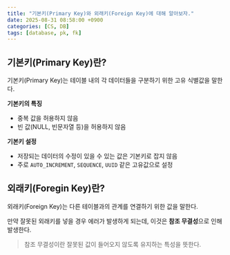```yaml
---
title: "기본키(Primary Key)와 외래키(Foreign Key)에 대해 알아보자."
date: 2025-08-31 08:58:00 +0900
categories: [CS, DB]
tags: [database, pk, fk]
---
```


## **기본키(Primary Key)란?**
기본키(Primary Key)는 테이블 내의 각 데이터들을 구분하기 위한 고유 식별값을 말한다.

**기본키의 특징**
- 중복 값을 허용하지 않음
- 빈 값(NULL, 빈문자열 등)을 허용하지 않음

**기본키 설정**
- 저장되는 데이터의 수정이 있을 수 있는 값은 기본키로 잡지 않음
- 주로 `AUTO_INCREMENT`, `SEQUENCE`, `UUID` 같은 고유값으로 설정

## **외래키(Foregin Key)란?**
외래키(Foreign Key)는 다른 테이블과의 관계를 연결하기 위한 값을 말한다.

만약 잘못된 외래키를 넣을 경우 에러가 발생하게 되는데, 이것은 **참조 무결성**으로 인해 발생한다.

> 참조 무결성이란 잘못된 값이 들어오지 않도록 유지하는 특성을 뜻한다.


